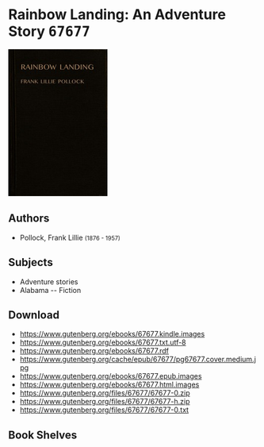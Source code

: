 # Rainbow Landing: An Adventure Story <kbd>67677</kbd>

![](./cover.medium.jpg "")

## Authors


 - Pollock, Frank Lillie <small>(1876 - 1957)</small>

## Subjects


 - Adventure stories
 - Alabama -- Fiction

## Download


 - https://www.gutenberg.org/ebooks/67677.kindle.images
 - https://www.gutenberg.org/ebooks/67677.txt.utf-8
 - https://www.gutenberg.org/ebooks/67677.rdf
 - https://www.gutenberg.org/cache/epub/67677/pg67677.cover.medium.jpg
 - https://www.gutenberg.org/ebooks/67677.epub.images
 - https://www.gutenberg.org/ebooks/67677.html.images
 - https://www.gutenberg.org/files/67677/67677-0.zip
 - https://www.gutenberg.org/files/67677/67677-h.zip
 - https://www.gutenberg.org/files/67677/67677-0.txt

## Book Shelves



